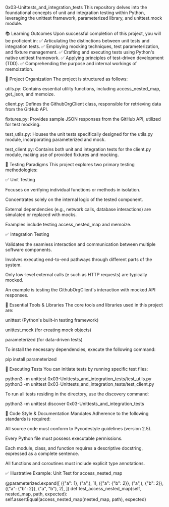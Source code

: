 0x03-Unittests_and_integration_tests
This repository delves into the foundational concepts of unit and integration testing within Python, leveraging the unittest framework, parameterized library, and unittest.mock module.

📚 Learning Outcomes
Upon successful completion of this project, you will be proficient in:
✅ Articulating the distinctions between unit tests and integration tests.
✅ Employing mocking techniques, test parameterization, and fixture management.
✅ Crafting and executing tests using Python's native unittest framework.
✅ Applying principles of test-driven development (TDD).
✅ Comprehending the purpose and internal workings of memoization.

🧪 Project Organization
The project is structured as follows:

utils.py: Contains essential utility functions, including access_nested_map, get_json, and memoize.

client.py: Defines the GithubOrgClient class, responsible for retrieving data from the GitHub API.

fixtures.py: Provides sample JSON responses from the GitHub API, utilized for test mocking.

test_utils.py: Houses the unit tests specifically designed for the utils.py module, incorporating parameterized and mock.

test_client.py: Contains both unit and integration tests for the client.py module, making use of provided fixtures and mocking.

🧪 Testing Paradigms
This project explores two primary testing methodologies:

✅ Unit Testing

Focuses on verifying individual functions or methods in isolation.

Concentrates solely on the internal logic of the tested component.

External dependencies (e.g., network calls, database interactions) are simulated or replaced with mocks.

Examples include testing access_nested_map and memoize.

✅ Integration Testing

Validates the seamless interaction and communication between multiple software components.

Involves executing end-to-end pathways through different parts of the system.

Only low-level external calls (e such as HTTP requests) are typically mocked.

An example is testing the GithubOrgClient's interaction with mocked API responses.

🧰 Essential Tools & Libraries
The core tools and libraries used in this project are:

unittest (Python's built-in testing framework)

unittest.mock (for creating mock objects)

parameterized (for data-driven tests)

To install the necessary dependencies, execute the following command:

pip install parameterized

🚀 Executing Tests
You can initiate tests by running specific test files:

python3 -m unittest 0x03-Unittests_and_integration_tests/test_utils.py
python3 -m unittest 0x03-Unittests_and_integration_tests/test_client.py

To run all tests residing in the directory, use the discovery command:

python3 -m unittest discover 0x03-Unittests_and_integration_tests

🧼 Code Style & Documentation Mandates
Adherence to the following standards is required:

All source code must conform to Pycodestyle guidelines (version 2.5).

Every Python file must possess executable permissions.

Each module, class, and function requires a descriptive docstring, expressed as a complete sentence.

All functions and coroutines must include explicit type annotations.

✅ Illustrative Example: Unit Test for access_nested_map

@parameterized.expand([
({"a": 1}, ("a",), 1),
({"a": {"b": 2}}, ("a",), {"b": 2}),
({"a": {"b": 2}}, ("a", "b"), 2),
])
def test_access_nested_map(self, nested_map, path, expected):
self.assertEqual(access_nested_map(nested_map, path), expected)
